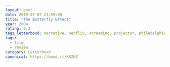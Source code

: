```yaml
---
layout: post 
date: 2019-07-07 23:59:00
title: "The Butterfly Effect"
year: 2004
rating: 0.3
tags_letterboxd: narrative, netflix, streaming, projector, philadelphia, Leah
tags:
  - film
  - review
category: Letterboxd
canonical: https://boxd.it/KRZHZ
---
```

